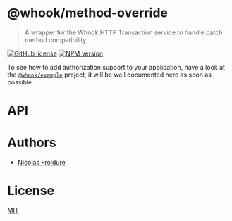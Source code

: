 [//]: # ( )
[//]: # (This file is automatically generated by a `metapak`)
[//]: # (module. Do not change it  except between the)
[//]: # (`content:start/end` flags, your changes would)
[//]: # (be overridden.)
[//]: # ( )
# @whook/method-override
> A wrapper for the Whook HTTP Transaction service to handle patch method compatibility.

[![GitHub license](https://img.shields.io/badge/license-MIT-blue.svg)](https://github.com/nfroidure/whook/blob/master/packages/whook-method-override/LICENSE)
[![NPM version](https://badge.fury.io/js/%40whook%2Fmethod-override.svg)](https://npmjs.org/package/@whook/method-override)


[//]: # (::contents:start)

To see how to add authorization support to your application, have a look
 at the [`@whook/example`](https://github.com/nfroidure/whook/tree/master/packages/whook-example)
 project, it will be well documented here as soon as possible.

[//]: # (::contents:end)

# API

# Authors
- [Nicolas Froidure](http://insertafter.com/en/index.html)

# License
[MIT](https://github.com/nfroidure/whook/blob/master/packages/whook-method-override/LICENSE)
